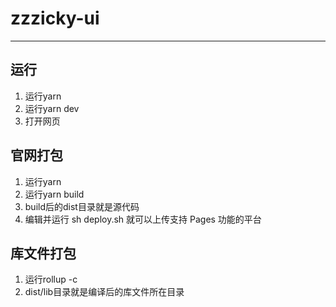 # zzzicky-ui
<hr />

## 运行

1. 运行yarn
2. 运行yarn dev
3. 打开网页

## 官网打包
1. 运行yarn
2. 运行yarn build
3. build后的dist目录就是源代码
4. 编辑并运行 sh deploy.sh 就可以上传支持 Pages 功能的平台

## 库文件打包
1. 运行rollup -c
2. dist/lib目录就是编译后的库文件所在目录
